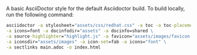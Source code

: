 A basic AsciiDoctor style for the default Asciidoctor build. To build locally, run the following command: 

```cmd
asciidoctor -a stylesheet="assets/css/redhat.css" -a toc -a toc-placement=left \
-a icons=font -a docinfodir="assets" -a docinfo=shared \
-a source-highlighter="highlight.js" -a favicon="assets/images/favicon.ico" \
-a iconsdir="assets/images" -a icon-set=fab -a icons="font" \
-a sectlinks main.adoc -o index.html
```